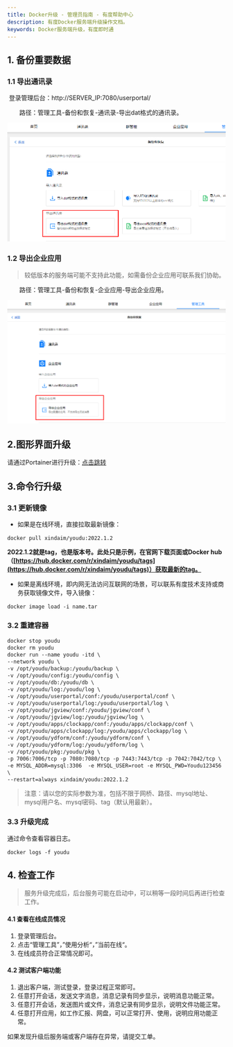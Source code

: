 ```yaml
---
title: Docker升级 - 管理员指南 - 有度帮助中心
description: 有度Docker服务端升级操作文档。
keywords: Docker服务端升级，有度即时通
---
```


## 1. 备份重要数据

### 1.1 导出通讯录

​	登录管理后台：http://SERVER_IP:7080/userportal/

　　路径：管理工具-备份和恢复-通讯录-导出dat格式的通讯录。

![image-20211223151947578](res/a01_00027/image-20211223151947578.png)

### 1.2 导出企业应用

> 较低版本的服务端可能不支持此功能，如需备份企业应用可联系我们协助。

　　路径：管理工具-备份和恢复-企业应用-导出企业应用。

![image-20211223152124371](res/a01_00027/image-20211223152124371.png)

## 2.图形界面升级

请通过Portainer进行升级：[点击跳转](a01_00024.md#10)

## 3.命令行升级

### 3.1 更新镜像

- 如果是在线环境，直接拉取最新镜像：

```
docker pull xindaim/youdu:2022.1.2
```

**2022.1.2就是tag，也是版本号。此处只是示例，在官网下载页面或Docker hub（[https://hub.docker.com/r/xindaim/youdu/tags](https://hub.docker.com/r/xindaim/youdu/tags)）获取最新的tag。**

- 如果是离线环境，即内网无法访问互联网的场景，可以联系有度技术支持或商务获取镜像文件，导入镜像：

```
docker image load -i name.tar
```

### 3.2 重建容器

```
docker stop youdu
docker rm youdu
docker run --name youdu -itd \
--network youdu \
-v /opt/youdu/backup:/youdu/backup \
-v /opt/youdu/config:/youdu/config \
-v /opt/youdu/db:/youdu/db \
-v /opt/youdu/log:/youdu/log \
-v /opt/youdu/userportal/conf:/youdu/userportal/conf \
-v /opt/youdu/userportal/log:/youdu/userportal/log \
-v /opt/youdu/jgview/conf:/youdu/jgview/conf \
-v /opt/youdu/jgview/log:/youdu/jgview/log \
-v /opt/youdu/apps/clockapp/conf:/youdu/apps/clockapp/conf \
-v /opt/youdu/apps/clockapp/log:/youdu/apps/clockapp/log \
-v /opt/youdu/ydform/conf:/youdu/ydform/conf \
-v /opt/youdu/ydform/log:/youdu/ydform/log \
-v /opt/youdu/pkg:/youdu/pkg \
-p 7006:7006/tcp -p 7080:7080/tcp -p 7443:7443/tcp -p 7042:7042/tcp \
-e MYSQL_ADDR=mysql:3306  -e MYSQL_USER=root -e MYSQL_PWD=Youdu123456 \
--restart=always xindaim/youdu:2022.1.2
```

> 注意：请以您的实际参数为准，包括不限于网桥、路径、mysql地址、mysql用户名、mysql密码、tag（默认用最新）。

### 3.3 升级完成

通过命令查看容器日志。

```
docker logs -f youdu
```

## 4. 检查工作

> 服务升级完成后，后台服务可能在启动中，可以稍等一段时间后再进行检查工作。

#### 4.1 查看在线成员情况

1. 登录管理后台。
2. 点击“管理工具”，”使用分析“，”当前在线“。
3. 在线成员符合正常情况即可。

#### 4.2 测试客户端功能

1. 退出客户端，测试登录，登录过程正常即可。
2. 任意打开会话，发送文字消息，消息记录有同步显示，说明消息功能正常。
3. 任意打开会话，发送图片或文件，消息记录有同步显示，说明文件功能正常。
4. 任意打开应用，如工作汇报、网盘，可以正常打开、使用，说明应用功能正常。

如果发现升级后服务端或客户端存在异常，请提交工单。